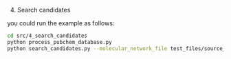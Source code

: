 4. Search candidates

you could run the example as follows:

```sh
cd src/4_search_candidates
python process_pubchem_database.py
python search_candidates.py --molecular_network_file test_files/source_target_cor_edit.csv --pubchem_database_path ./pubchem_database.pk --candidates_folder ./candidates/
```